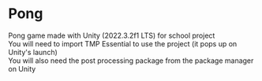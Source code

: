 # Pong
 Pong game made with Unity (2022.3.2f1 LTS) for school project  
 You will need to import TMP Essential to use the project (it pops up on Unity's launch)  
 You will also need the post processing package from the package manager on Unity  